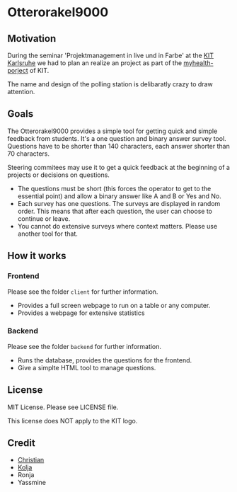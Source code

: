 # Otterorakel9000

## Motivation

During the seminar 'Projektmanagement in live und in Farbe' at the [KIT Karlsruhe](https://www.kit.edu) we had to plan an realize an project as part of the [myhealth-porject](http://myhealth.kit.edu/) of KIT.

The name and design of the polling station is delibaratly crazy to draw attention.

## Goals

The Otterorakel9000 provides a simple tool for getting quick and simple feedback from students. It's a one question and binary answer survey tool. Questions have to be shorter than 140 characters, each answer shorter than 70 characters.

Steering commitees may use it to get a quick feedback at the beginning of a projects or decisions on questions.

* The questions must be short (this forces the operator to get to the essential point) and allow a binary answer like A and B or Yes and No.
* Each survey has one questions. The surveys are displayed in random order. This means that after each question, the user can choose to continue or leave.
* You cannot do extensive surveys where context matters. Please use another tool for that.

## How it works

### Frontend

Please see the folder ```client``` for further information.

* Provides a full screen webpage to run on a table or any computer.
* Provides a webpage for extensive statistics

### Backend

Please see the folder ```backend``` for further information.

* Runs the database, provides the questions for the frontend.
* Give a simplte HTML tool to manage questions.

## License

MIT License. Please see LICENSE file.

This license does NOT apply to the KIT logo.

## Credit

* [Christian](https://github.com/loelkes)
* [Kolja](https://github.com/kolja-esders)
* Ronja
* Yassmine
